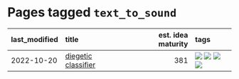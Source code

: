 # Pages tagged `text_to_sound`

|last_modified|title|est. idea maturity|tags
|:---|:---|---:|:---|
|2022-10-20|[diegetic classifier](../diegetic-classifier.md)|381|[![](https://img.shields.io/badge/tag-audio-e168be)](../tags/audio.md) [![](https://img.shields.io/badge/tag-classification-96f12e)](../tags/classification.md) [![](https://img.shields.io/badge/tag-experimental-4d35f9)](../tags/experimental.md) [![](https://img.shields.io/badge/tag-text_to_sound-5e378d)](../tags/text_to_sound.md)|